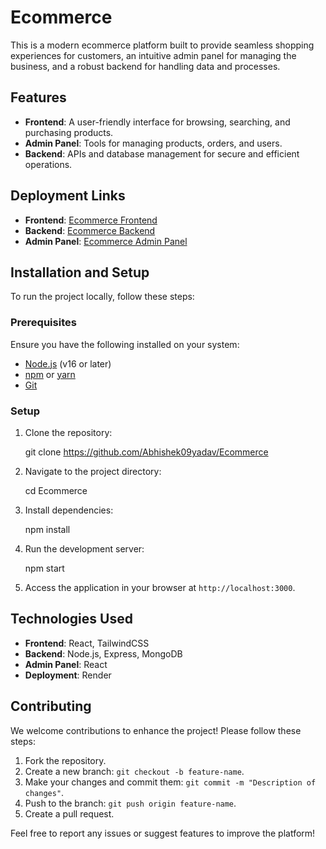 # Ecommerce

This is a modern ecommerce platform built to provide seamless shopping experiences for customers, an intuitive admin panel for managing the business, and a robust backend for handling data and processes.

## Features

* **Frontend**: A user-friendly interface for browsing, searching, and purchasing products.
* **Admin Panel**: Tools for managing products, orders, and users.
* **Backend**: APIs and database management for secure and efficient operations.

## Deployment Links

* **Frontend**: [Ecommerce Frontend](https://ecommerce-frontend-94i2.onrender.com)
* **Backend**: [Ecommerce Backend](https://ecommerce-8vpv.onrender.com)
* **Admin Panel**: [Ecommerce Admin Panel](https://ecommerce-admin-jzf2.onrender.com)

## Installation and Setup

To run the project locally, follow these steps:

### Prerequisites

Ensure you have the following installed on your system:

* [Node.js](https://nodejs.org/) (v16 or later)
* [npm](https://www.npmjs.com/) or [yarn](https://yarnpkg.com/)
* [Git](https://git-scm.com/)

### Setup

1. Clone the repository:

   git clone https://github.com/Abhishek09yadav/Ecommerce

2. Navigate to the project directory:

   cd Ecommerce

3. Install dependencies:

   npm install

4. Run the development server:

   npm start

5. Access the application in your browser at `http://localhost:3000`.


## Technologies Used

* **Frontend**: React, TailwindCSS
* **Backend**: Node.js, Express, MongoDB
* **Admin Panel**: React 
* **Deployment**: Render

## Contributing

We welcome contributions to enhance the project! Please follow these steps:

1. Fork the repository.
2. Create a new branch: `git checkout -b feature-name`.
3. Make your changes and commit them: `git commit -m "Description of changes"`.
4. Push to the branch: `git push origin feature-name`.
5. Create a pull request.

Feel free to report any issues or suggest features to improve the platform!